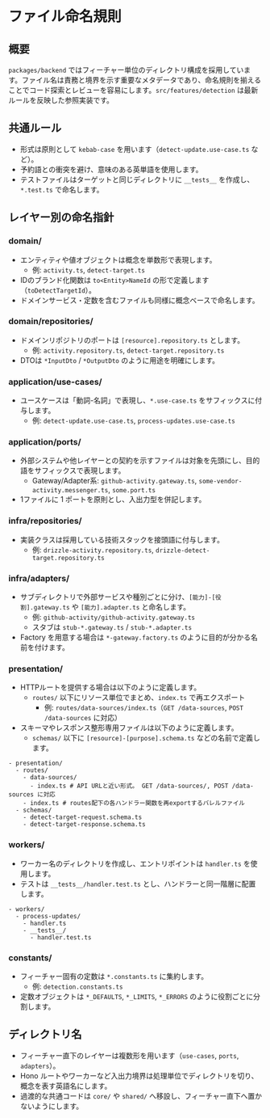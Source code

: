 # ファイル命名規則

## 概要

`packages/backend` ではフィーチャー単位のディレクトリ構成を採用しています。ファイル名は責務と境界を示す重要なメタデータであり、命名規則を揃えることでコード探索とレビューを容易にします。`src/features/detection` は最新ルールを反映した参照実装です。

## 共通ルール

- 形式は原則として `kebab-case` を用います（`detect-update.use-case.ts` など）。
- 予約語との衝突を避け、意味のある英単語を使用します。
- テストファイルはターゲットと同じディレクトリに `__tests__` を作成し、`*.test.ts` で命名します。

## レイヤー別の命名指針

### domain/

- エンティティや値オブジェクトは概念を単数形で表現します。
  - 例: `activity.ts`, `detect-target.ts`
- IDのブランド化関数は `to<Entity>NameId` の形で定義します（`toDetectTargetId`）。
- ドメインサービス・定数を含むファイルも同様に概念ベースで命名します。

### domain/repositories/

- ドメインリポジトリのポートは `[resource].repository.ts` とします。
  - 例: `activity.repository.ts`, `detect-target.repository.ts`
- DTOは `*InputDto` / `*OutputDto` のように用途を明確にします。

### application/use-cases/

- ユースケースは「動詞-名詞」で表現し、`*.use-case.ts` をサフィックスに付与します。
  - 例: `detect-update.use-case.ts`, `process-updates.use-case.ts`

### application/ports/

- 外部システムや他レイヤーとの契約を示すファイルは対象を先頭にし、目的語をサフィックスで表現します。
  - Gateway/Adapter系: `github-activity.gateway.ts`, `some-vendor-activity.messenger.ts`, `some.port.ts`
- 1ファイルに 1 ポートを原則とし、入出力型を併記します。

### infra/repositories/

- 実装クラスは採用している技術スタックを接頭語に付与します。
  - 例: `drizzle-activity.repository.ts`, `drizzle-detect-target.repository.ts`

### infra/adapters/

- サブディレクトリで外部サービスや種別ごとに分け、`[能力]-[役割].gateway.ts` や `[能力].adapter.ts` と命名します。
  - 例: `github-activity/github-activity.gateway.ts`
  - スタブは `stub-*.gateway.ts` / `stub-*.adapter.ts`
- Factory を用意する場合は `*-gateway.factory.ts` のように目的が分かる名前を付けます。

### presentation/

- HTTPルートを提供する場合は以下のように定義します。
  - `routes/` 以下にリソース単位でまとめ、`index.ts` で再エクスポート
    - 例: `routes/data-sources/index.ts`（`GET /data-sources`, `POST /data-sources` に対応）
- スキーマやレスポンス整形専用ファイルは以下のように定義します。
  - `schemas/` 以下に `[resource]-[purpose].schema.ts` などの名前で定義します。

```
- presentation/
  - routes/
    - data-sources/
      - index.ts # API URLと近い形式。 GET /data-sources/, POST /data-sources に対応
    - index.ts # routes配下の各ハンドラー関数を再exportするバレルファイル
  - schemas/
    - detect-target-request.schema.ts
    - detect-target-response.schema.ts
```

### workers/

- ワーカー名のディレクトリを作成し、エントリポイントは `handler.ts` を使用します。
- テストは `__tests__/handler.test.ts` とし、ハンドラーと同一階層に配置します。

```
- workers/
  - process-updates/
    - handler.ts
    - __tests__/
      - handler.test.ts
```

### constants/

- フィーチャー固有の定数は `*.constants.ts` に集約します。
  - 例: `detection.constants.ts`
- 定数オブジェクトは `*_DEFAULTS`, `*_LIMITS`, `*_ERRORS` のように役割ごとに分割します。

## ディレクトリ名

- フィーチャー直下のレイヤーは複数形を用います（`use-cases`, `ports`, `adapters`）。
- Hono ルートやワーカーなど入出力境界は処理単位でディレクトリを切り、概念を表す英語名にします。
- 過渡的な共通コードは `core/` や `shared/` へ移設し、フィーチャー直下へ置かないようにします。
